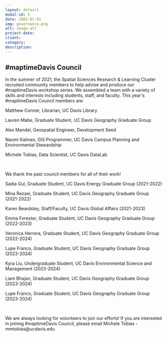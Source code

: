 ```yaml
---
layout: default
modal-id: 5
date: 2002-01-01
img: governance.png
alt: image-alt
project-date: 
client: 
category: 
description: 
---
```

<h2>#maptimeDavis Council</h2>

<p>In the summer of 2021, the Spatial Sciences Research & Learning Cluster recruited community members to help advise and produce our #maptimeDavis workshop series.  We assembled a team with a variety of skills and interests including students, staff, and faculty. This year's #maptimeDavis Council members are:</p>

<p>Matthew Conner, Librarian, UC Davis Library</p>
<p>Lauren Mabe, Graduate Student, UC Davis Geography Graduate Group
<p>Alex Mandel, Geospatial Engineer, Development Seed</p>
<p>Naomi Kalman,  GIS Programmer, UC Davis Campus Planning and Environmental Stewardship</p>
<p>Michele Tobias, Data Scientist, UC Davis DataLab</p>



<br>
<p>We thank the past council members for all of their work!</p>

<p>Sadia Gul, Graduate Student, UC Davis Energy Graduate Group (2021-2022)</p>
<p>Mina Rezaei, Graduate Student, UC Davis Geography Graduate Group (2021-2022)</p>
<p>Karen Beardsley, Staff/Faculty, UC Davis Global Affairs (2021-2023)</p>
<p>Emma Forester, Graduate Student, UC Davis Geography Graduate Group (2022-2023)</p>
<p>Veronica Herrera, Graduate Student, UC Davis Geography Graduate Group (2022-2024)</p>
<p>Lupe Franco, Graduate Student, UC Davis Geography Graduate Group (2023-2024)</p>
<p>Kyra Liu, Undergraduate Student, UC Davis Environmental Science and Management (2023-2024)</p>
<p>Liam Bhajan, Graduate Student, UC Davis Geography Graduate Group (2023-2024)</p>
<p>Lupe Franco, Graduate Student, UC Davis Geography Graduate Group (2023-2024)</p>

<br>
<p>We are always looking for volunteers to join our efforts! If you are interested in joining #maptimeDavis Council, please email Michele Tobias - mmtobias@ucdavis.edu
</p> 

